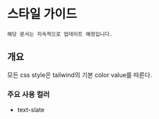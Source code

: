 # 스타일 가이드

`
해당 문서는 지속적으로 업데이트 예정입니다.
`

## 개요
모든 css style은 tailwind의 기본 color value를 따른다.

### 주요 사용 컬러
- text-slate